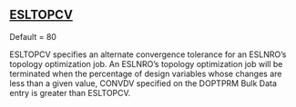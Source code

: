 ## [ESLTOPCV](https://help.hexagonmi.com/bundle/MSC_Nastran_2022.4/page/Nastran_Combined_Book/qrg/parameters/TOC.ESLTOPCV.xhtml)

Default = 80

ESLTOPCV specifies an alternate convergence tolerance for an ESLNRO’s topology optimization job. An ESLNRO’s topology optimization job will be terminated when the percentage of design variables whose changes are less than a given value, CONVDV specified on the DOPTPRM Bulk Data entry is greater than ESLTOPCV.

